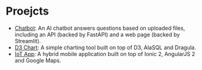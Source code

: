 # Proejcts
- [Chatbot](https://github.com/ivxivx/demo-chatbot): An AI chatbot answers questions based on uploaded files, including an API (backed by FastAPI) and a web page (backed by Streamlit).
- [D3 Chart](https://github.com/ivxivx/demo-d3-chart): A simple charting tool built on top of D3, AlaSQL and Dragula.
- [IoT App](https://github.com/ivxivx/demo-iot): A hybrid mobile application built on top of Ionic 2, AngularJS 2 and Google Maps.

